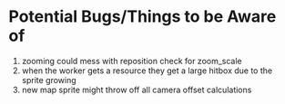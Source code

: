 # Potential Bugs/Things to be Aware of
1. zooming could mess with reposition check for zoom_scale
2. when the worker gets a resource they get a large hitbox due to the sprite growing 
4. new map sprite might throw off all camera offset calculations 